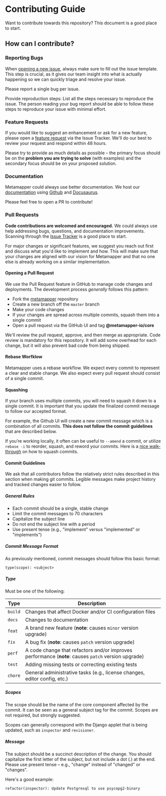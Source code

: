 # Contributing Guide

Want to contribute towards this repository? This document is a good place to start.

## How can I contribute?

### Reporting Bugs

When [opening a new issue](https://github.com/metamapper-io/metamapper/issues/new/choose), always make sure to fill out the issue template. This step is crucial, as it gives our team insight into what is actually happening so we can quickly triage and resolve your issue.

Please report a single bug per issue.

Provide reproduction steps: List all the steps necessary to reproduce the issue. The person reading your bug report should be able to follow these steps to reproduce your issue with minimal effort.

### Feature Requests

If you would like to suggest an enhancement or ask for a new feature, please open a [feature request](https://github.com/metamapper-io/metamapper/issues/new/choose) via the Issue Tracker. We'll do our best to review your request and respond within 48 hours.

Please try to provide as much details as possible – the primary focus should be on the **problem you are trying to solve** (with examples) and the secondary focus should be on your proposed solution.

### Documentation

Metamapper could always use better documentation. We host our [documentation](https://www.metamapper.io) using [Github](https://github.com/metamapper-io/docs) and [Docusaurus](https://github.com/facebook/docusaurus).

Please feel free to open a PR to contribute!

### Pull Requests

**Code contributions are welcomed and encouraged.** We could always use help addressing bugs, questions, and documentation improvements. Scanning through the [Issue Tracker](https://github.com/metamapper-io/metamapper/issues) is a good place to start.

For major changes or significant features, we suggest you reach out first and discuss what you'd like to implement and how. This will make sure that your changes are aligned with our vision for Metamapper and that no one else is already working on a similar implementation.

#### Opening a Pull Request

We use the Pull Request feature in GitHub to manage code changes and deployments. The development process *generally* follows this pattern:

- Fork the [metamapper](https://github.com/metamapper-io/metamapper) repository
- Create a new branch off the `master` branch
- Make your code changes
- If your changes are spread across multiple commits, squash them into a single commit
- Open a pull request via the GitHub UI and tag **@metamapper-io/core**

We'll review the pull request, approve, and then merge as appropriate. Code review is mandatory for this repository. It will add some overhead for each change, but it will also prevent bad code from being shipped.

#### Rebase Worfklow

Metamapper uses a rebase workflow. We expect every commit to represent a clear and stable change. We also expect every pull request should consist of a single commit.

#### Squashing

If your branch uses multiple commits, you will need to squash it down to a single commit. It is important that you update the finalized commit message to follow our accepted format.

For example, the Github UI will create a new commit message which is a combination of all commits. **This does not follow the commit guidelines** that are described below.

If you’re working locally, it often can be useful to `--amend` a commit, or utilize `rebase -i` to reorder, squash, and reword your commits. Here is a [nice walk-through](https://www.internalpointers.com/post/squash-commits-into-one-git) on how to squash commits.

#### Commit Guidelines

We ask that all contributors follow the relatively strict rules described in this section when making git commits. Legible messages make project history and tracked changes easier to follow.

##### General Rules

- Each commit should be a single, stable change
- Limit the commit messages to 70 characters
- Capitalize the subject line
- Do not end the subject line with a period
- Use present tense (e.g., "implement" versus "implemented" or "implements")

##### Commit Message Format

As previously mentioned, commit messages should follow this basic format:

```
type(scope): <subject>
```

##### Type

Must be one of the following:

| Type    | Description  |
| ------- | -------------|
| `build` | Changes that affect Docker and/or CI configuration files
| `docs`  | Changes to documentation
| `feat`  | A brand new feature (**note**: causes `minor` version upgrade)
| `fix`   | A bug fix (**note**: causes `patch` version upgrade)
| `perf`  | A code change that refactors and/or improves performance (**note**: causes `patch` version upgrade)
| `test`  | Adding missing tests or correcting existing tests
| `chore` | General administrative tasks (e.g., license changes, editor config, etc.)

##### Scopes

The scope should be the name of the core component affected by the commit. It can be seen as a general subject tag for the commit. Scopes are not required, but strongly suggested.

Scopes can generally correspond with the Django applet that is being updated, such as `inspector` and `revisioner`.

##### Message

The subject should be a succinct description of the change. You should capitalize the first letter of the subject, but not include a dot (.) at the end. Please use present tense – e.g., "change" instead of "changed" or "changes".

Here's a good example:

```
refactor(inspector): Update Postgresql to use psycopg2-binary
```

